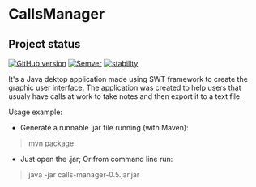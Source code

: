 CallsManager
===

## Project status

[![GitHub version](https://badge.fury.io/gh/barriosnahuel%2Fcalls-manager.svg)](http://github.com/barriosnahuel/calls-manager/releases)
[![Semver](http://img.shields.io/SemVer/2.0.0.png)](http://semver.org/spec/v2.0.0.html)
[![stability](https://img.shields.io/badge/stability-locked-blue.svg)](https://nodejs.org/api/documentation.html#documentation_stability_index)

It's a Java dektop application made using SWT framework to create the graphic user interface.
The application was created to help users that usualy have calls at work to take notes and then export it to a text file.

Usage example:
* Generate a runnable .jar file running (with Maven):
> mvn package

* Just open the .jar; Or from command line run:

> java -jar calls-manager-0.5.jar.jar
